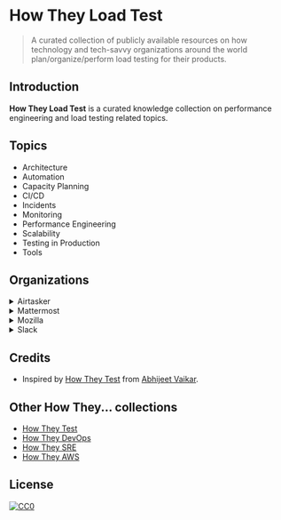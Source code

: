 # How They Load Test

> A curated collection of publicly available resources on how technology and tech-savvy organizations around the world plan/organize/perform load testing for their products.

## Introduction

__How They Load Test__ is a curated knowledge collection on performance engineering and load testing related topics.

## Topics

* Architecture
* Automation
* Capacity Planning
* CI/CD
* Incidents
* Monitoring
* Performance Engineering
* Scalability
* Testing in Production
* Tools

## Organizations

<details>
  <summary>Airtasker</summary>

#### Blogs & Articles

* [How Airtasker uses Ruby JMeter and Flood for their load testing - 2020](https://www.flood.io/blog/how-airtasker-uses-ruby-jmeter-and-flood-for-their-load-testing)

#### Videos

* [How much pressure can your app handle - Performance testing with Ruby](https://www.youtube.com/watch?v=Q09wJm4P8Xw) - Nancy Cai @ RubyConf 2020

</details>

<details>
  <summary>Mattermost</summary>

* [Improving performance (and more) through load testing - 2020](https://mattermost.com/blog/improving-performance-through-load-testing/)
* [Mattermost recipe: Using Google Lighthouse and ChatOps for website auditing and performance tracking - 2020](https://mattermost.com/blog/mattermost-lighthouse-auditing/)
* [Performance at Scale with Mattermost - 2018](https://mattermost.com/blog/performance-scale-mattermost/)

</details>

<details>
  <summary>Mozilla</summary>

#### Blogs & Articles

* [Load Testing at Mozilla - 2017](https://ziade.org/2017/03/23/load-testing-at-mozilla/)

#### Videos

* [Load testing web services at Mozilla with Molotov](https://www.youtube.com/watch?v=_Ue3rYNs2ro) - Tarek Ziade @ FOSDEM 2018

</details>

<details>
  <summary>Slack</summary>

* [Load Testing with Koi Pond: How Slack models and tests with incredibly large groups of users - 2021](https://slack.engineering/load-testing-with-koi-pond/)
* [Preparing for Huge Waves of Traffic via Load Testing - 2019](https://slack.engineering/%ef%b8%8f-surfs-up-preparing-for-huge-waves-of-traffic-via-load-testing/)

</details>

## Credits

* Inspired by [How They Test](https://github.com/abhivaikar/howtheytest) from [Abhijeet Vaikar](https://github.com/abhivaikar).

## Other How They... collections

* [How They Test](https://github.com/abhivaikar/howtheytest)
* [How They DevOps](https://github.com/bregman-arie/howtheydevops)
* [How They SRE](https://github.com/upgundecha/howtheysre)
* [How They AWS](https://github.com/upgundecha/howtheyaws)

## License

[![CC0](https://mirrors.creativecommons.org/presskit/buttons/88x31/svg/cc-zero.svg)](https://creativecommons.org/publicdomain/zero/1.0/)
